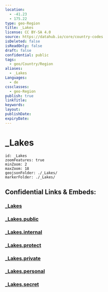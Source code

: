 ```yaml
---
location:
  - -41.23
  - 175.22
type: geo-Region
title: _Lakes
license: CC BY-SA 4.0
source: https://datahub.io/core/country-codes
isDeleted: false
isReadOnly: false
draft: false
confidential: public
tags:
  - geo/Country/Region
aliases:
  - _Lakes
Languages:
  - de
cssclasses:
  - geo-Region
publish: true
linkTitle:
keywords:
layout:
publishDate:
expiryDate:
---
```


# _Lakes

```leaflet
id: _Lakes
zoomFeatures: true 
minZoom: 2 
maxZoom: 18
geojsonFolder: ./_Lakes/
markerFolder: ./_Lakes/
```


## Confidential Links & Embeds: 

### [_Lakes](/_Standards/Earth/Continent/Australasia/New_Zealand/Regions~New_Zealand/Wellington/_Lakes.md) 

### [_Lakes.public](/_public/Earth/Continent/Australasia/New_Zealand/Regions~New_Zealand/Wellington/_Lakes.public.md) 

### [_Lakes.internal](/_internal/Earth/Continent/Australasia/New_Zealand/Regions~New_Zealand/Wellington/_Lakes.internal.md) 

### [_Lakes.protect](/_protect/Earth/Continent/Australasia/New_Zealand/Regions~New_Zealand/Wellington/_Lakes.protect.md) 

### [_Lakes.private](/_private/Earth/Continent/Australasia/New_Zealand/Regions~New_Zealand/Wellington/_Lakes.private.md) 

### [_Lakes.personal](/_personal/Earth/Continent/Australasia/New_Zealand/Regions~New_Zealand/Wellington/_Lakes.personal.md) 

### [_Lakes.secret](/_secret/Earth/Continent/Australasia/New_Zealand/Regions~New_Zealand/Wellington/_Lakes.secret.md)

